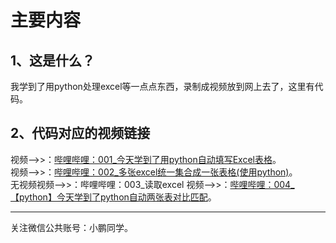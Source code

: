 # 主要内容

## 1、这是什么？
我学到了用python处理excel等一点点东西，录制成视频放到网上去了，这里有代码。  

## 2、代码对应的视频链接
视频-->>：[哔哩哔哩：001_今天学到了用python自动填写Excel表格](https://www.bilibili.com/video/av86253895/)。  
视频-->>：[哔哩哔哩：002_多张excel统一集合成一张表格(使用python)](https://www.bilibili.com/video/BV1k7411u7TC/)。  
无视频视频-->>：哔哩哔哩：003_读取excel 
视频-->>：[哔哩哔哩：004_【python】今天学到了python自动两张表对比匹配](https://www.bilibili.com/video/BV1Wg4y1i7uM/)。  

---
关注微信公共账号：小鹏同学。